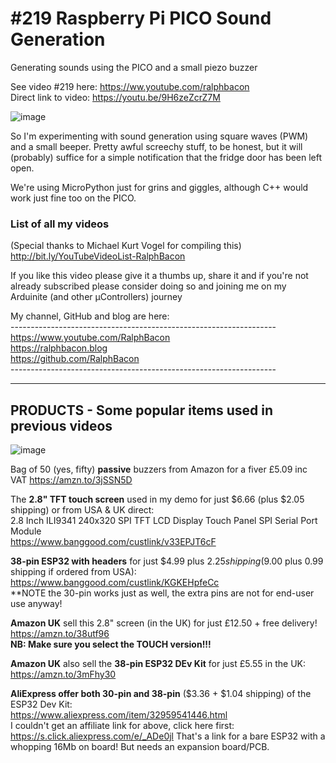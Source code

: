 # #219 Raspberry Pi PICO Sound Generation
Generating sounds using the PICO and a small piezo buzzer

See video #219 here: https://ww.youtube.com/ralphbacon  
Direct link to video: https://youtu.be/9H6zeZcrZ7M

![image](https://user-images.githubusercontent.com/20911308/124586617-8ed3e980-de4e-11eb-94e3-0032c7e29807.png)

So I'm experimenting with sound generation using square waves (PWM) and a small beeper. Pretty awful screechy stuff, to be honest, but it will (probably) suffice for a simple notification that the fridge door has been left open.

We're using MicroPython just for grins and giggles, although C++ would work just fine too on the PICO. 

### List of all my videos
(Special thanks to Michael Kurt Vogel for compiling this)  
http://bit.ly/YouTubeVideoList-RalphBacon

If you like this video please give it a thumbs up, share it and if you're not already subscribed please consider doing so and joining me on my Arduinite (and other μControllers) journey

My channel, GitHub and blog are here:  
\------------------------------------------------------------------  
https://www.youtube.com/RalphBacon  
https://ralphbacon.blog  
https://github.com/RalphBacon  
\------------------------------------------------------------------

--------
PRODUCTS - Some popular items used in previous videos
--------
![image](https://user-images.githubusercontent.com/20911308/124593126-2be65080-de56-11eb-9739-ead4e2268e1d.png)

Bag of 50 (yes, fifty) **passive** buzzers from Amazon for a fiver £5.09 inc VAT
https://amzn.to/3jSSN5D

The **2.8" TFT touch screen** used in my demo for just $6.66 (plus $2.05 shipping) or from USA & UK direct:  
2.8 Inch ILI9341 240x320 SPI TFT LCD Display Touch Panel SPI Serial Port Module  
https://www.banggood.com/custlink/v33EPJT6cF

**38-pin ESP32 with headers** for just $4.99 plus $2.25 shipping ($9.00 plus 0.99 shipping if ordered from USA):  
https://www.banggood.com/custlink/KGKEHpfeCc  
**NOTE the 30-pin works just as well, the extra pins are not for end-user use anyway!  

**Amazon UK** sell this 2.8" screen (in the UK) for just £12.50 + free delivery!  
https://amzn.to/38utf96  
**NB: Make sure you select the TOUCH version!!!**  

**Amazon UK** also sell the **38-pin ESP32 DEv Kit** for just £5.55 in the UK:  
https://amzn.to/3mFhy30  

**AliExpress offer both 30-pin and 38-pin** ($3.36 + $1.04 shipping) of the ESP32 Dev Kit:  
https://www.aliexpress.com/item/32959541446.html  
I couldn't get an affiliate link for above, click here first: https://s.click.aliexpress.com/e/_ADe0jl
That's a link for a bare ESP32 with a whopping 16Mb on board! But needs an expansion board/PCB.
